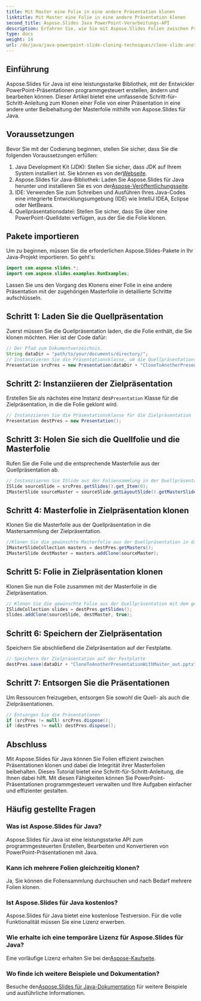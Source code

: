 ```yaml
---
title: Mit Master eine Folie in eine andere Präsentation klonen
linktitle: Mit Master eine Folie in eine andere Präsentation klonen
second_title: Aspose.Slides Java PowerPoint-Verarbeitungs-API
description: Erfahren Sie, wie Sie mit Aspose.Slides Folien zwischen Präsentationen in Java klonen. Schritt-für-Schritt-Anleitung zur Pflege von Masterfolien.
type: docs
weight: 14
url: /de/java/java-powerpoint-slide-cloning-techniques/clone-slide-another-presentation-master-powerpoint/
---
```

## Einführung
Aspose.Slides für Java ist eine leistungsstarke Bibliothek, mit der Entwickler PowerPoint-Präsentationen programmgesteuert erstellen, ändern und bearbeiten können. Dieser Artikel bietet eine umfassende Schritt-für-Schritt-Anleitung zum Klonen einer Folie von einer Präsentation in eine andere unter Beibehaltung der Masterfolie mithilfe von Aspose.Slides für Java.
## Voraussetzungen
Bevor Sie mit der Codierung beginnen, stellen Sie sicher, dass Sie die folgenden Voraussetzungen erfüllen:
1.  Java Development Kit (JDK): Stellen Sie sicher, dass JDK auf Ihrem System installiert ist. Sie können es von der[Webseite](https://www.oracle.com/java/technologies/javase-downloads.html).
2.  Aspose.Slides für Java-Bibliothek: Laden Sie Aspose.Slides für Java herunter und installieren Sie es von der[Aspose-Veröffentlichungsseite](https://releases.aspose.com/slides/java/).
3. IDE: Verwenden Sie zum Schreiben und Ausführen Ihres Java-Codes eine integrierte Entwicklungsumgebung (IDE) wie IntelliJ IDEA, Eclipse oder NetBeans.
4. Quellpräsentationsdatei: Stellen Sie sicher, dass Sie über eine PowerPoint-Quelldatei verfügen, aus der Sie die Folie klonen.
## Pakete importieren
Um zu beginnen, müssen Sie die erforderlichen Aspose.Slides-Pakete in Ihr Java-Projekt importieren. So geht's:
```java
import com.aspose.slides.*;
import com.aspose.slides.examples.RunExamples;
```
Lassen Sie uns den Vorgang des Klonens einer Folie in eine andere Präsentation mit der zugehörigen Masterfolie in detaillierte Schritte aufschlüsseln.
## Schritt 1: Laden Sie die Quellpräsentation
Zuerst müssen Sie die Quellpräsentation laden, die die Folie enthält, die Sie klonen möchten. Hier ist der Code dafür:
```java
// Der Pfad zum Dokumentverzeichnis.
String dataDir = "path/to/your/documents/directory/";
// Instanziieren Sie die Präsentationsklasse, um die Quellpräsentationsdatei zu laden
Presentation srcPres = new Presentation(dataDir + "CloneToAnotherPresentationWithMaster.pptx");
```
## Schritt 2: Instanziieren der Zielpräsentation
 Erstellen Sie als nächstes eine Instanz des`Presentation` Klasse für die Zielpräsentation, in die die Folie geklont wird.
```java
// Instanziieren Sie die Präsentationsklasse für die Zielpräsentation
Presentation destPres = new Presentation();
```
## Schritt 3: Holen Sie sich die Quellfolie und die Masterfolie
Rufen Sie die Folie und die entsprechende Masterfolie aus der Quellpräsentation ab.
```java
// Instanziieren Sie ISlide aus der Foliensammlung in der Quellpräsentation zusammen mit der Masterfolie
ISlide sourceSlide = srcPres.getSlides().get_Item(0);
IMasterSlide sourceMaster = sourceSlide.getLayoutSlide().getMasterSlide();
```
## Schritt 4: Masterfolie in Zielpräsentation klonen
Klonen Sie die Masterfolie aus der Quellpräsentation in die Mastersammlung der Zielpräsentation.
```java
//Klonen Sie die gewünschte Masterfolie aus der Quellpräsentation in die Mastersammlung der Zielpräsentation.
IMasterSlideCollection masters = destPres.getMasters();
IMasterSlide destMaster = masters.addClone(sourceMaster);
```
## Schritt 5: Folie in Zielpräsentation klonen
Klonen Sie nun die Folie zusammen mit der Masterfolie in die Zielpräsentation.
```java
// Klonen Sie die gewünschte Folie aus der Quellpräsentation mit dem gewünschten Master an das Ende der Foliensammlung in der Zielpräsentation
ISlideCollection slides = destPres.getSlides();
slides.addClone(sourceSlide, destMaster, true);
```
## Schritt 6: Speichern der Zielpräsentation
Speichern Sie abschließend die Zielpräsentation auf der Festplatte.
```java
// Speichern der Zielpräsentation auf der Festplatte
destPres.save(dataDir + "CloneToAnotherPresentationWithMaster_out.pptx", SaveFormat.Pptx);
```
## Schritt 7: Entsorgen Sie die Präsentationen
Um Ressourcen freizugeben, entsorgen Sie sowohl die Quell- als auch die Zielpräsentationen.
```java
// Entsorgen Sie die Präsentationen
if (srcPres != null) srcPres.dispose();
if (destPres != null) destPres.dispose();
```
## Abschluss
Mit Aspose.Slides für Java können Sie Folien effizient zwischen Präsentationen klonen und dabei die Integrität ihrer Masterfolien beibehalten. Dieses Tutorial bietet eine Schritt-für-Schritt-Anleitung, die Ihnen dabei hilft. Mit diesen Fähigkeiten können Sie PowerPoint-Präsentationen programmgesteuert verwalten und Ihre Aufgaben einfacher und effizienter gestalten.
## Häufig gestellte Fragen
### Was ist Aspose.Slides für Java?  
Aspose.Slides für Java ist eine leistungsstarke API zum programmgesteuerten Erstellen, Bearbeiten und Konvertieren von PowerPoint-Präsentationen mit Java.
### Kann ich mehrere Folien gleichzeitig klonen?  
Ja, Sie können die Foliensammlung durchsuchen und nach Bedarf mehrere Folien klonen.
### Ist Aspose.Slides für Java kostenlos?  
Aspose.Slides für Java bietet eine kostenlose Testversion. Für die volle Funktionalität müssen Sie eine Lizenz erwerben.
### Wie erhalte ich eine temporäre Lizenz für Aspose.Slides für Java?  
 Eine vorläufige Lizenz erhalten Sie bei der[Aspose-Kaufseite](https://purchase.aspose.com/temporary-license/).
### Wo finde ich weitere Beispiele und Dokumentation?  
 Besuche den[Aspose.Slides für Java-Dokumentation](https://reference.aspose.com/slides/java/) für weitere Beispiele und ausführliche Informationen.